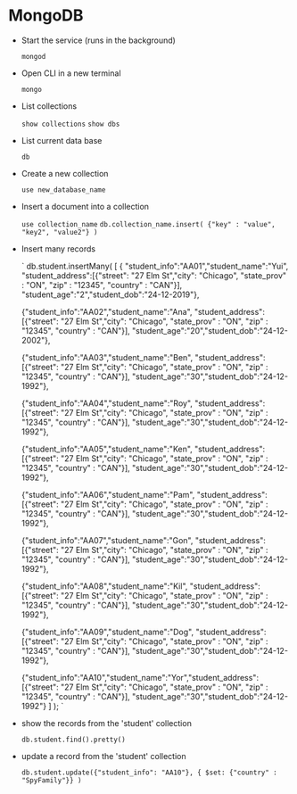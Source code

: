 # MongoDB

- Start the service (runs in the background)

	`mongod`

- Open CLI in a new terminal
	
	`mongo`

- List collections

	`show collections`
	`show dbs`

- List current data base

	`db`
 
- Create a new collection

	`use new_database_name`

- Insert a document into a collection

	`use collection_name`
	`db.collection_name.insert( {"key" : "value", "key2", "value2"} )`

- Insert many records

	`
	db.student.insertMany(
	[
	{
	"student_info":"AA01","student_name":"Yui", "student_address":[{"street": "27 Elm St","city": "Chicago", "state_prov" : "ON", "zip" : "12345", "country" : "CAN"}], "student_age":"2","student_dob":"24-12-2019"},

	{"student_info":"AA02","student_name":"Ana", "student_address":[{"street": "27 Elm St","city": "Chicago", "state_prov" : "ON", "zip" : "12345", "country" : "CAN"}], "student_age":"20","student_dob":"24-12-2002"},

	{"student_info":"AA03","student_name":"Ben", "student_address":[{"street": "27 Elm St","city": "Chicago", "state_prov" : "ON", "zip" : "12345", "country" : "CAN"}], "student_age":"30","student_dob":"24-12-1992"},

	{"student_info":"AA04","student_name":"Roy", "student_address":[{"street": "27 Elm St","city": "Chicago", "state_prov" : "ON", "zip" : "12345", "country" : "CAN"}], "student_age":"30","student_dob":"24-12-1992"},

	{"student_info":"AA05","student_name":"Ken", "student_address":[{"street": "27 Elm St","city": "Chicago", "state_prov" : "ON", "zip" : "12345", "country" : "CAN"}], "student_age":"30","student_dob":"24-12-1992"},

	{"student_info":"AA06","student_name":"Pam", "student_address":[{"street": "27 Elm St","city": "Chicago", "state_prov" : "ON", "zip" : "12345", "country" : "CAN"}], "student_age":"30","student_dob":"24-12-1992"},

	{"student_info":"AA07","student_name":"Gon", "student_address":[{"street": "27 Elm St","city": "Chicago", "state_prov" : "ON", "zip" : "12345", "country" : "CAN"}], "student_age":"30","student_dob":"24-12-1992"},

	{"student_info":"AA08","student_name":"Kil", "student_address":[{"street": "27 Elm St","city": "Chicago", "state_prov" : "ON", "zip" : "12345", "country" : "CAN"}], "student_age":"30","student_dob":"24-12-1992"},

	{"student_info":"AA09","student_name":"Dog", "student_address":[{"street": "27 Elm St","city": "Chicago", "state_prov" : "ON", "zip" : "12345", "country" : "CAN"}], "student_age":"30","student_dob":"24-12-1992"},

	{"student_info":"AA10","student_name":"Yor","student_address":[{"street": "27 Elm St","city": "Chicago", "state_prov" : "ON", "zip" : "12345", "country" : "CAN"}], "student_age":"30","student_dob":"24-12-1992"}
	]
	);
	`

- show the records from the 'student' collection

	`db.student.find().pretty()`

- update a record from the 'student' collection

	`db.student.update({"student_info": "AA10"}, { $set: {"country" : "SpyFamily"}} )`